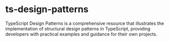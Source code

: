 # ts-design-patterns
TypeScript Design Patterns is a comprehensive resource that illustrates the implementation of structural design patterns in TypeScript, providing developers with practical examples and guidance for their own projects.
